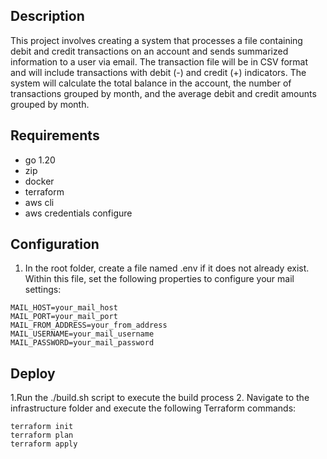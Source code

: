 ## Description

This project involves creating a system that processes a file containing debit and credit transactions on an account and sends summarized information to a user via email. The transaction file will be in CSV format and will include transactions with debit (-) and credit (+) indicators. The system will calculate the total balance in the account, the number of transactions grouped by month, and the average debit and credit amounts grouped by month.

## Requirements

- go 1.20
- zip
- docker
- terraform
- aws cli
- aws credentials configure

## Configuration

1. In the root folder, create a file named .env if it does not already exist. Within this file, set the following properties to configure your mail settings:

```
MAIL_HOST=your_mail_host
MAIL_PORT=your_mail_port
MAIL_FROM_ADDRESS=your_from_address
MAIL_USERNAME=your_mail_username
MAIL_PASSWORD=your_mail_password
```


## Deploy
1.Run the ./build.sh script to execute the build process
2. Navigate to the infrastructure folder and execute the following Terraform commands:

```
terraform init
terraform plan
terraform apply
```

